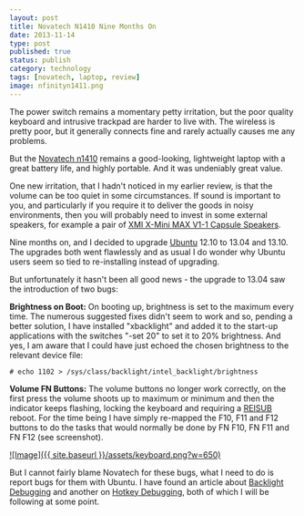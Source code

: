 ```yaml
--- 
layout: post 
title: Novatech N1410 Nine Months On
date: 2013-11-14
type: post 
published: true 
status: publish
category: technology
tags: [novatech, laptop, review]
image: nfinityn1411.png
---
```


The power switch remains a momentary petty irritation, but the poor
quality keyboard and intrusive trackpad are harder to live with. The
wireless is pretty poor, but it generally connects fine and rarely
actually causes me any problems.

But the [Novatech n1410] remains a good-looking, lightweight laptop with a
great battery life, and highly portable. And it was undeniably great value.

<!--more-->

One new irritation, that I hadn't noticed in my earlier review, is that
the volume can be too quiet in some circumstances. If sound is important
to you, and particularly if you require it to deliver the goods in noisy
environments, then you will probably need to invest in some external
speakers, for example a pair of [XMI X-Mini MAX V1-1 Capsule
Speakers](http://www.amazon.co.uk/gp/product/B004LLI0CY/ref=as_li_ss_tl?ie=UTF8&camp=1634&creative=19450&creativeASIN=B004LLI0CY&linkCode=as2&tag=robsquadnet-21" "XMI X-Mini Capsule Speakers").

Nine months on, and I decided to upgrade
[Ubuntu](http://www.ubuntu.com "Ubuntu") 12.10 to 13.04 and 13.10. The
upgrades both went flawlessly and as usual I do wonder why Ubuntu users
seem so tied to re-installing instead of upgrading.

But unfortunately it hasn't been all good news - the upgrade to 13.04
saw the introduction of two bugs:

**Brightness on Boot:** On booting up, brightness is set to the maximum
every time. The numerous suggested fixes didn't seem to work and so,
pending a better solution, I have installed "xbacklight" and added it to
the start-up applications with the switches "-set 20" to set it to 20%
brightness. And yes, I am aware that I could have just echoed the chosen
brightness to the relevant device file:

    # echo 1102 > /sys/class/backlight/intel_backlight/brightness

**Volume FN Buttons:** The volume buttons no longer work correctly, on
the first press the volume shoots up to maximum or minimum and then the
indicator keeps flashing, locking the keyboard and requiring a
[REISUB](http://www.wikipedia.org/wiki/reisub "REISUB") reboot. For the
time being I have simply re-mapped the F10, F11 and F12 buttons to do
the tasks that would normally be done by FN F10, FN F11 and FN F12 (see
screenshot).

[![Image]({{ site.baseurl }}/assets/keyboard.png?w=650)](http://chrisjrob.files.wordpress.com/2013/11/keyboard.png)

But I cannot fairly blame Novatech for these bugs, what I need to do is
report bugs for them with Ubuntu. I have found an article about
[Backlight
Debugging](https://wiki.ubuntu.com/Kernel/Debugging/Backlight "Backlight Debugging") and
another on [Hotkey
Debugging](https://wiki.ubuntu.com/Hotkeys/Troubleshooting "Hotkeys Debugging"),
both of which I will be following at some point.


[Novatech n1410]: http://www.novatech.co.uk/laptop/range/novatechnfinityn1410.html
